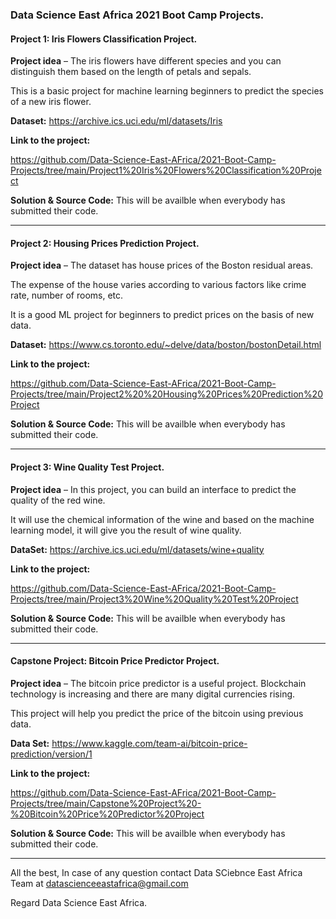 ### **Data Science East Africa 2021 Boot Camp Projects.** 


#### **Project 1:** Iris Flowers Classification Project.

**Project idea** – The iris flowers have different species and you can distinguish them based on the length of petals and sepals.

This is a basic project for machine learning beginners to predict the species of a new iris flower.


**Dataset:** https://archive.ics.uci.edu/ml/datasets/Iris

**Link to the project:**

https://github.com/Data-Science-East-AFrica/2021-Boot-Camp-Projects/tree/main/Project1%20Iris%20Flowers%20Classification%20Project


**Solution & Source Code:** This will be availble when everybody has submitted their code.

___


#### **Project 2:** Housing Prices Prediction Project.


**Project idea** – The dataset has house prices of the Boston residual areas.

The expense of the house varies according to various factors like crime rate, number of rooms, etc.

It is a good ML project for beginners to predict prices on the basis of new data.

**Dataset:** https://www.cs.toronto.edu/~delve/data/boston/bostonDetail.html

**Link to the project:**

https://github.com/Data-Science-East-AFrica/2021-Boot-Camp-Projects/tree/main/Project2%20%20Housing%20Prices%20Prediction%20Project 


**Solution & Source Code:** This will be availble when everybody has submitted their code.

___

#### **Project 3:**  Wine Quality Test Project.

**Project idea** – In this project, you can build an interface to predict the quality of the red wine.

It will use the chemical information of the wine and based on the machine learning model, it will give you the result of wine quality.

**DataSet:** https://archive.ics.uci.edu/ml/datasets/wine+quality

**Link to the project:** 

https://github.com/Data-Science-East-AFrica/2021-Boot-Camp-Projects/tree/main/Project3%20Wine%20Quality%20Test%20Project


**Solution & Source Code:** This will be availble when everybody has submitted their code.


___

#### **Capstone Project:** Bitcoin Price Predictor Project.

**Project idea** – The bitcoin price predictor is a useful project. Blockchain technology is increasing and there are many digital currencies rising.

This project will help you predict the price of the bitcoin using previous data. 


**Data Set:** https://www.kaggle.com/team-ai/bitcoin-price-prediction/version/1

**Link to the project:** 

https://github.com/Data-Science-East-AFrica/2021-Boot-Camp-Projects/tree/main/Capstone%20Project%20-%20Bitcoin%20Price%20Predictor%20Project

**Solution & Source Code:** This will be availble when everybody has submitted their code.


___ 




All the best, In case of any question contact Data SCiebnce East Africa Team at datascienceeastafrica@gmail.com

Regard Data Science East Africa. 